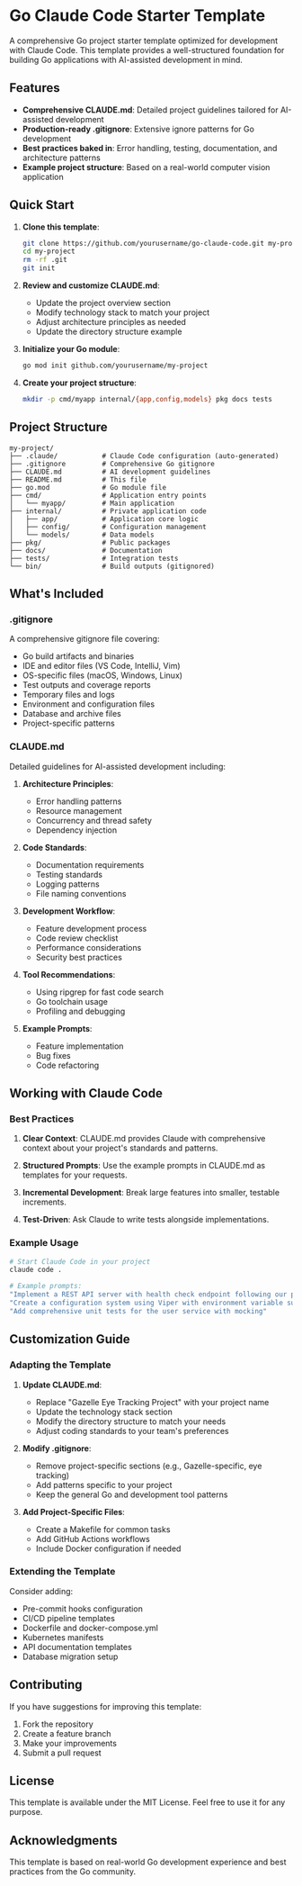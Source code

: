 # Go Claude Code Starter Template

A comprehensive Go project starter template optimized for development with Claude Code. This template provides a well-structured foundation for building Go applications with AI-assisted development in mind.

## Features

- **Comprehensive CLAUDE.md**: Detailed project guidelines tailored for AI-assisted development
- **Production-ready .gitignore**: Extensive ignore patterns for Go development
- **Best practices baked in**: Error handling, testing, documentation, and architecture patterns
- **Example project structure**: Based on a real-world computer vision application

## Quick Start

1. **Clone this template**:
   ```bash
   git clone https://github.com/yourusername/go-claude-code.git my-project
   cd my-project
   rm -rf .git
   git init
   ```

2. **Review and customize CLAUDE.md**:
   - Update the project overview section
   - Modify technology stack to match your project
   - Adjust architecture principles as needed
   - Update the directory structure example

3. **Initialize your Go module**:
   ```bash
   go mod init github.com/yourusername/my-project
   ```

4. **Create your project structure**:
   ```bash
   mkdir -p cmd/myapp internal/{app,config,models} pkg docs tests
   ```

## Project Structure

```
my-project/
├── .claude/           # Claude Code configuration (auto-generated)
├── .gitignore         # Comprehensive Go gitignore
├── CLAUDE.md          # AI development guidelines
├── README.md          # This file
├── go.mod             # Go module file
├── cmd/               # Application entry points
│   └── myapp/         # Main application
├── internal/          # Private application code
│   ├── app/           # Application core logic
│   ├── config/        # Configuration management
│   └── models/        # Data models
├── pkg/               # Public packages
├── docs/              # Documentation
├── tests/             # Integration tests
└── bin/               # Build outputs (gitignored)
```

## What's Included

### .gitignore

A comprehensive gitignore file covering:
- Go build artifacts and binaries
- IDE and editor files (VS Code, IntelliJ, Vim)
- OS-specific files (macOS, Windows, Linux)
- Test outputs and coverage reports
- Temporary files and logs
- Environment and configuration files
- Database and archive files
- Project-specific patterns

### CLAUDE.md

Detailed guidelines for AI-assisted development including:

1. **Architecture Principles**:
   - Error handling patterns
   - Resource management
   - Concurrency and thread safety
   - Dependency injection

2. **Code Standards**:
   - Documentation requirements
   - Testing standards
   - Logging patterns
   - File naming conventions

3. **Development Workflow**:
   - Feature development process
   - Code review checklist
   - Performance considerations
   - Security best practices

4. **Tool Recommendations**:
   - Using ripgrep for fast code search
   - Go toolchain usage
   - Profiling and debugging

5. **Example Prompts**:
   - Feature implementation
   - Bug fixes
   - Code refactoring

## Working with Claude Code

### Best Practices

1. **Clear Context**: CLAUDE.md provides Claude with comprehensive context about your project's standards and patterns.

2. **Structured Prompts**: Use the example prompts in CLAUDE.md as templates for your requests.

3. **Incremental Development**: Break large features into smaller, testable increments.

4. **Test-Driven**: Ask Claude to write tests alongside implementations.

### Example Usage

```bash
# Start Claude Code in your project
claude code .

# Example prompts:
"Implement a REST API server with health check endpoint following our project standards"
"Create a configuration system using Viper with environment variable support"
"Add comprehensive unit tests for the user service with mocking"
```

## Customization Guide

### Adapting the Template

1. **Update CLAUDE.md**:
   - Replace "Gazelle Eye Tracking Project" with your project name
   - Update the technology stack section
   - Modify the directory structure to match your needs
   - Adjust coding standards to your team's preferences

2. **Modify .gitignore**:
   - Remove project-specific sections (e.g., Gazelle-specific, eye tracking)
   - Add patterns specific to your project
   - Keep the general Go and development tool patterns

3. **Add Project-Specific Files**:
   - Create a Makefile for common tasks
   - Add GitHub Actions workflows
   - Include Docker configuration if needed

### Extending the Template

Consider adding:
- Pre-commit hooks configuration
- CI/CD pipeline templates
- Dockerfile and docker-compose.yml
- Kubernetes manifests
- API documentation templates
- Database migration setup

## Contributing

If you have suggestions for improving this template:

1. Fork the repository
2. Create a feature branch
3. Make your improvements
4. Submit a pull request

## License

This template is available under the MIT License. Feel free to use it for any purpose.

## Acknowledgments

This template is based on real-world Go development experience and best practices from the Go community.